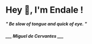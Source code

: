 <h1 title="head"> Hey 👋, I'm Endale !</h1>

**<h5><i>" Be slow of tongue and quick of eye. "</i></h5>**

*<b>___ Miguel de Cervantes ___</b>*
